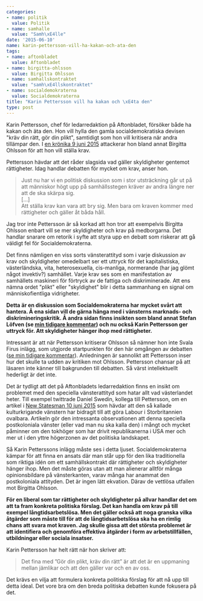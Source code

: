 ```yaml
---
categories:
- name: politik
  value: Politik
- name: samhalle
  value: "Samh\xE4lle"
date: '2015-06-10'
name: karin-pettersson-vill-ha-kakan-och-ata-den
tags:
- name: aftonbladet
  value: Aftonbladet
- name: birgitta-ohlsson
  value: Birgitta Ohlsson
- name: samhallskontraktet
  value: "samh\xE4llskontraktet"
- name: socialdemokraterna
  value: Socialdemokraterna
title: "Karin Pettersson vill ha kakan och \xE4ta den"
type: post
---
```

Karin Pettersson, chef för ledarredaktion på Aftonbladet, försöker både ha kakan och äta den. Hon vill hylla den gamla socialdemokratiska devisen "kräv din rätt, gör din plikt", samtidigt som hon vill kritisera när andra tillämpar den. I [en krönika 9 juni 2015](http://www.aftonbladet.se/ledare/ledarkronika/karinpettersson/article20931714.ab) attackerar hon bland annat Birgitta Ohlsson för att hon vill ställa krav.

Pettersson hävdar att det råder slagsida vad gäller skyldigheter gentemot rättigheter. Idag handlar debatten för mycket om krav, anser hon.

> Just nu har vi en politisk diskussion som i stor ­utsträckning går ut på att människor högt upp på samhällsstegen kräver av andra längre ner att de ska skärpa sig.  
> [...]  
> Att ställa krav kan vara att bry sig. Men bara om kraven kommer med rättigheter och gäller åt båda håll.  

Jag tror inte Pettersson är så korkad att hon tror att exempelvis Birgitta Ohlsson enbart vill se mer skyldigheter och krav på medborgarna. Det handlar snarare om retorik i syfte att styra upp en debatt som riskerar att gå väldigt fel för Socialdemokraterna.

Det finns nämligen en viss sorts vänsterattityd som i varje diskussion av krav och skyldigheter omedelbart ser ett uttryck för det kapitalistiska, västerländska, vita, heterosexuella, cis-manliga, normerande (har jag glömt något invektiv?) samhället. Varje krav ses som en manifestation av samhällets maskineri för förtryck av de fattiga och diskriminerade. Att ens nämna ordet "plikt" eller "skyldighet" blir i detta sammanhang en signal om människofientliga vidrigheter.

**Detta är en diskussion som Socialdemokraterna har mycket svårt att hantera. Å ena sidan vill de gärna hänga med i vänsterns marknads- och diskrimineringskritik. Å andra sidan finns insikten som bland annat Stefan Löfven (se [min tidigare kommentar](/2015/05/29/stefan-lovfen-har-ratt-gor-din-plikt-krav-din-ratt/)) och nu också Karin Pettersson ger uttryck för. Att skyldigheter hänger ihop med rättigheter.**

Intressant är att när Pettersson kritiserar Ohlsson så nämner hon inte Svala Firus inlägg, som utgjorde startpunkten för den här omgången av debatten ([se min tidigare kommentar](/2015/06/02/samhallskontraktet-som-vinnande-politisk-strategi/)). Anledningen är sannolikt att Pettersson inser hur det skulle ta udden av kritiken mot Ohlsson. Pettersson chansar på att läsaren inte känner till bakgrunden till debatten. Så värst intellektuellt hederligt är det inte.

Det är tydligt att det på Aftonbladets ledarredaktion finns en insikt om problemet med den speciella vänsterattityd som hatar allt vad västerlandet heter. Till exempel twittrade Daniel Swedin, kollega till Pettersson, om en artikel i [New Statesman 10 juni 2015](http://www.newstatesman.com/politics/2015/06/culture-wars-left-have-contributed-labour-becoming-unelectable) som hävdar att den så kallade kulturkrigande vänstern har bidragit till att göra Labour i Storbritannien ovalbara. Artikeln gör den intressanta observationen att denna speciella postkoloniala vänster (eller vad man nu ska kalla den) i mångt och mycket påminner om den tokhöger som har drivit republikanerna i USA mer och mer ut i den yttre högerzonen av det politiska landskapet.

Så Karin Petterssons inlägg måste ses i detta ljuset. Socialdemokraterna kämpar för att finna en ansats där man står upp för den lika traditionella som riktiga idén om ett samhällskontrakt där rättigheter och skyldigheter hänger ihop. Men det måste göras utan att man alienerar alltför många opinionsbildare på vänsterkanten, varav många har anammat den postkoloniala attityden. Det är ingen lätt ekvation. Därav de vettlösa utfallen mot Birgitta Ohlsson.

**För en liberal som tar rättigheter och skyldigheter på allvar handlar det om att ta fram konkreta politiska förslag. Det kan handla om krav på till exempel långtidsarbetslösa. Men det gäller också att noga granska vilka åtgärder som måste till för att de långtidsarbetslösa ska ha en rimlig chans att svara mot kraven. Jag skulle gissa att det största problemet är att identifiera och genomföra effektiva åtgärder i form av arbetstillfällen, utbildningar eller sociala insatser.**

Karin Pettersson har helt rätt när hon skriver att:

> Det fina med ”Gör din plikt, kräv din rätt” är att det är en uppmaning mellan ­jämlikar och att den ­gäller var och en ­av oss.

Det krävs en vilja att formulera konkreta politiska förslag för att nå upp till detta ideal. Det vore bra om den breda politiska debatten kunde fokusera på det.

